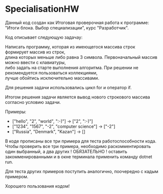 # SpecialisationHW  
 
Данный код создан как Итоговая проверочная работа к программе:  
"Итоги блока. Выбор специализации", курс "Разработчик".  

Код описывает следующую задачау:

Написать программу, которая из имеющегося массива строк формирует массив из строк,  
длина которых меньше либо равна 3 символа. Первоначальный массив можно ввести с клавиатуры,  
либо задать на старте выполнения алгоритма. При решении не рекомендуется пользоваться коллекциями,  
лучше обойтись исключительно массивами.  

Для решения задачи использовались цикл for и оператор if.  

Итогом решения задачи является вывод нового строкового массива согласно условию задачи.  

Примеры:
* ["hello", "2", "world", ":-)"] -> ["2", ":-)"]  
* ["1234", "1567", "-2", "computer science"] -> ["-2"]  
* ["Russia", "Denmark", "Kazan"] -> []  

В коде прописаны все три примера для теста работоспособности кода.  
Чтобы проверить все три примера, необходимо раскомментировать один выбранный, а два других ! ОБЯЗАТЕЛЬНО ! оставить  
закомменированными и в окне терминала применить команду dotnet run.  

Для теста других примеров поступить аналогично, поочередно с кадым примером.  

Хорошего пользования кодом!  
